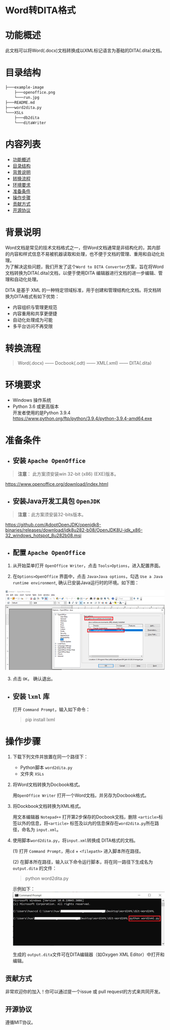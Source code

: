 # Word转DITA格式

# 功能概述  

此文档可以将Word(.docx)文档转换成以XML标记语言为基础的DITA(.dita)文档。    

# 目录结构    
```
├───example-image
    ├───openoffice.png
    └───run.jpg
├───README.md
├───word2dita.py
└───XSLs
    ├───db2dita
    └───ditaWriter
```
# 内容列表  
- [功能概述](#功能概述)
- [目录结构](#目录结构)
- [背景说明](#背景说明)
- [转换流程](#转换流程)
- [环境要求](#环境要求)
- [准备条件](#准备条件)
- [操作步骤](#操作步骤)
- [贡献方式](#贡献方式)
- [开源协议](#开源协议)  

# 背景说明

Word文档是常见的技术文档格式之一，但Word文档通常是非结构化的，其内部的内容和样式信息不易被机器读取和处理，也不便于文档的管理、重用和自动化处理。  
为了解决这些问题，我们开发了这个`Word to DITA Converter`方案，旨在将Word文档转换为DITA(.dita)文档，以便于使用DITA 编辑器进行文档的进一步编辑、管理和自动化处理。  

DITA 是基于 XML 的一种特定领域标准，用于创建和管理结构化文档。将文档转换为DITA格式有如下优势：  
- 内容组织与管理更规范
- 内容重用和共享更便捷
- 自动化处理成为可能
- 多平台访问不再受限

# 转换流程

>Word(.docx) —— Docbook(.odt) —— XML(.xml) —— DITA(.dita)

# 环境要求    

- Windows 操作系统  
- Python 3.6 或更高版本  
开发者使用的是Python 3.9.4 
https://www.python.org/ftp/python/3.9.4/python-3.9.4-amd64.exe  


# 准备条件

- ## 安装 `Apache OpenOffice`
>**注意**： 此方案须安装win 32-bit (x86) (EXE)版本。  

https://www.openoffice.org/download/index.html  

- ## 安装Java开发工具包 `OpenJDK`  

>**注意**：此方案须安装32-bits版本。

https://github.com/AdoptOpenJDK/openjdk8-binaries/releases/download/jdk8u282-b08/OpenJDK8U-jdk_x86-32_windows_hotspot_8u282b08.msi

- ## 配置 `Apache OpenOffice`
1. 从开始菜单打开 `OpenOffice Writer`，点击 `Tools>Options`，进入配置界面。

2. 在`Options>OpenOffice` 界面中，点击 `Java>Java options`，勾选 `Use a Java runtime environment`, 确认已安装Java运行时的环境。如下图：  

![open-office](example-image/openoffice.png)

3. 点击 `OK`， 确认退出。  

- ## 安装 `lxml` 库  

    打开 `Command Prompt`，输入如下命令：  

    > pip install lxml  
    
# 操作步骤 
1. 下载下列文件并放置在同一个路径下：  

    - Python脚本 `word2dita.py`
    - 文件夹 `XSLs`

2. 将Word文档转换为Docbook格式。  

    用`OpenOffice Writer` 打开一个Word文档，并另存为Docbook格式。  

3. 将Dockbook文档转换为XML格式。  
    
    用文本编辑器 `Notepad++` 打开第2步保存的Docbook文档，删除 `<article>`标签以外的信息，将`<article>` 标签及以内的信息保存在`word2dita.py`所在路径，命名为 `input.xml`。    

4. 使用脚本`word2dita.py`，将`input.xml`转换成 DITA格式的文档。  

    (1) 打开 `Command Prompt`，用`cd` + `<filepath>` 进入脚本所在路径。  

    (2) 在脚本所在路径，输入以下命令运行脚本，将在同一路径下生成名为 `output.dita` 的文件：

    > python word2dita.py 

    示例如下：  
    ![运行脚本](example-image/run.jpg)
    

    生成的 `output.dita`文件可在DITA编辑器（如Oxygen XML Editor）中打开和编辑。  


## 贡献方式

非常欢迎你的加入！你可以通过提一个issue 或 pull request的方式来共同开发。

## 开源协议
遵循MIT协议。

